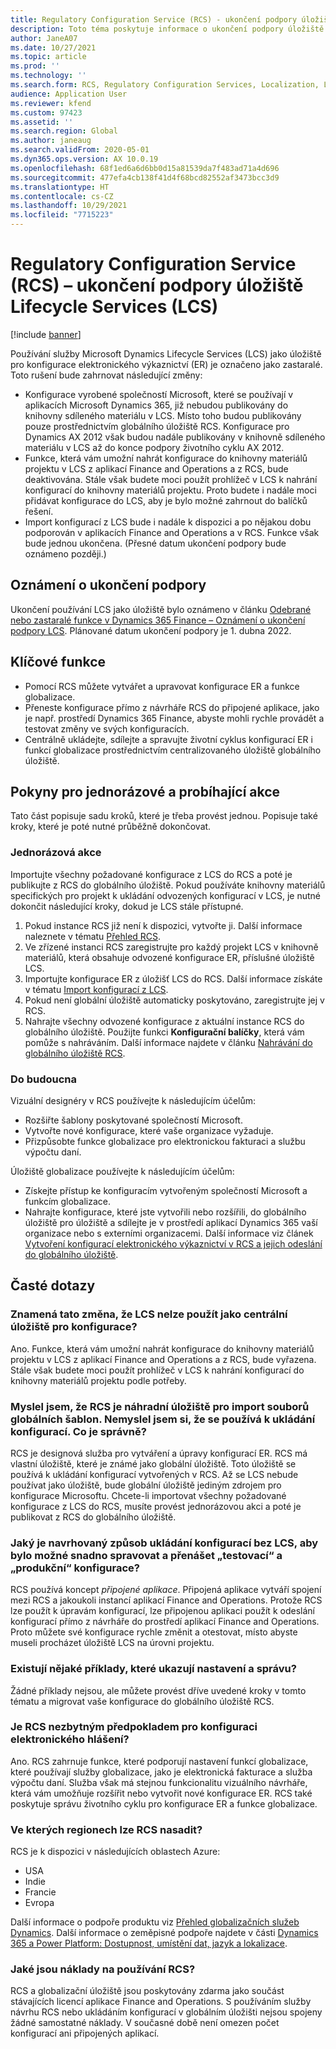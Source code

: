 ```yaml
---
title: Regulatory Configuration Service (RCS) - ukončení podpory úložiště Lifecycle Services (LCS)
description: Toto téma poskytuje informace o ukončení podpory úložiště Microsoft Dynamics Lifecycle Services (LCS), které je plánováno jako součást zavádění globálního úložiště Regulatory Configuration Service (RCS).
author: JaneA07
ms.date: 10/27/2021
ms.topic: article
ms.prod: ''
ms.technology: ''
ms.search.form: RCS, Regulatory Configuration Services, Localization, LCS storage, LCS storage deprecation
audience: Application User
ms.reviewer: kfend
ms.custom: 97423
ms.assetid: ''
ms.search.region: Global
ms.author: janeaug
ms.search.validFrom: 2020-05-01
ms.dyn365.ops.version: AX 10.0.19
ms.openlocfilehash: 68f1ed6a6d6bb0d15a81539da7f483ad71a4d696
ms.sourcegitcommit: 477efa4cb138f41d4f68bcd82552af3473bcc3d9
ms.translationtype: HT
ms.contentlocale: cs-CZ
ms.lasthandoff: 10/29/2021
ms.locfileid: "7715223"
---
```

# <a name="regulatory-configuration-service-rcs--lifecycle-services-lcs-storage-deprecation"></a>Regulatory Configuration Service (RCS) – ukončení podpory úložiště Lifecycle Services (LCS)

[!include [banner](../includes/banner.md)]

Používání služby Microsoft Dynamics Lifecycle Services (LCS) jako úložiště pro konfigurace elektronického výkaznictví (ER) je označeno jako zastaralé. Toto rušení bude zahrnovat následující změny:

- Konfigurace vyrobené společností Microsoft, které se používají v aplikacích Microsoft Dynamics 365, již nebudou publikovány do knihovny sdíleného materiálu v LCS. Místo toho budou publikovány pouze prostřednictvím globálního úložiště RCS. Konfigurace pro Dynamics AX 2012 však budou nadále publikovány v knihovně sdíleného materiálu v LCS až do konce podpory životního cyklu AX 2012.
- Funkce, která vám umožní nahrát konfigurace do knihovny materiálů projektu v LCS z aplikací Finance and Operations a z RCS, bude deaktivována. Stále však budete moci použít prohlížeč v LCS k nahrání konfigurací do knihovny materiálů projektu. Proto budete i nadále moci přidávat konfigurace do LCS, aby je bylo možné zahrnout do balíčků řešení.
- Import konfigurací z LCS bude i nadále k dispozici a po nějakou dobu podporován v aplikacích Finance and Operations a v RCS. Funkce však bude jednou ukončena. (Přesné datum ukončení podpory bude oznámeno později.)

## <a name="deprecation-notice"></a>Oznámení o ukončení podpory

Ukončení používání LCS jako úložiště bylo oznámeno v článku [Odebrané nebo zastaralé funkce v Dynamics 365 Finance – Oznámení o ukončení podpory LCS](../get-started/removed-deprecated-features-finance.md#features-removed-or-deprecated-in-the-finance-10017-release). Plánované datum ukončení podpory je 1. dubna 2022.

## <a name="key-features"></a>Klíčové funkce

- Pomocí RCS můžete vytvářet a upravovat konfigurace ER a funkce globalizace.
- Přeneste konfigurace přímo z návrháře RCS do připojené aplikace, jako je např. prostředí Dynamics 365 Finance, abyste mohli rychle provádět a testovat změny ve svých konfiguracích.
- Centrálně ukládejte, sdílejte a spravujte životní cyklus konfigurací ER i funkcí globalizace prostřednictvím centralizovaného úložiště globálního úložiště.

## <a name="guidance-for-one-time-and-ongoing-actions"></a>Pokyny pro jednorázové a probíhající akce

Tato část popisuje sadu kroků, které je třeba provést jednou. Popisuje také kroky, které je poté nutné průběžně dokončovat.

### <a name="one-time-action"></a>Jednorázová akce

Importujte všechny požadované konfigurace z LCS do RCS a poté je publikujte z RCS do globálního úložiště. Pokud používáte knihovny materiálů specifických pro projekt k ukládání odvozených konfigurací v LCS, je nutné dokončit následující kroky, dokud je LCS stále přístupné.

1. Pokud instance RCS již není k dispozici, vytvořte ji. Další informace naleznete v tématu [Přehled RCS](rcs-overview.md).
2. Ve zřízené instanci RCS zaregistrujte pro každý projekt LCS v knihovně materiálů, která obsahuje odvozené konfigurace ER, příslušné úložiště LCS.
3. Importujte konfigurace ER z úložišť LCS do RCS. Další informace získáte v tématu [Import konfigurací z LCS](../../dev-itpro/analytics/tasks/er-import-configuration-lifecycle-services.md).
4. Pokud není globální úložiště automaticky poskytováno, zaregistrujte jej v RCS.
5. Nahrajte všechny odvozené konfigurace z aktuální instance RCS do globálního úložiště. Použijte funkci **Konfigurační balíčky**, která vám pomůže s nahráváním. Další informace najdete v článku [Nahrávání do globálního úložiště RCS](rcs-global-repo-upload.md).

### <a name="going-forward"></a>Do budoucna

Vizuální designéry v RCS používejte k následujícím účelům:

- Rozšiřte šablony poskytované společností Microsoft.
- Vytvořte nové konfigurace, které vaše organizace vyžaduje.
- Přizpůsobte funkce globalizace pro elektronickou fakturaci a službu výpočtu daní.

Úložiště globalizace používejte k následujícím účelům:

- Získejte přístup ke konfiguracím vytvořeným společností Microsoft a funkcím globalizace.
- Nahrajte konfigurace, které jste vytvořili nebo rozšířili, do globálního úložiště pro úložiště a sdílejte je v prostředí aplikací Dynamics 365 vaší organizace nebo s externími organizacemi. Další informace viz článek [Vytvoření konfigurací elektronického výkaznictví v RCS a jejich odeslání do globálního úložiště](rcs-global-repo-upload.md).

## <a name="frequently-asked-questions"></a>Časté dotazy

### <a name="does-this-change-mean-that-lcs-cant-be-used-as-central-storage-for-configurations"></a>Znamená tato změna, že LCS nelze použít jako centrální úložiště pro konfigurace?

Ano. Funkce, která vám umožní nahrát konfigurace do knihovny materiálů projektu v LCS z aplikací Finance and Operations a z RCS, bude vyřazena. Stále však budete moci použít prohlížeč v LCS k nahrání konfigurací do knihovny materiálů projektu podle potřeby.

### <a name="i-thought-that-rcs-was-a-replacement-repository-for-importing-global-template-files-i-didnt-think-that-its-used-to-store-configurations-which-is-correct"></a>Myslel jsem, že RCS je náhradní úložiště pro import souborů globálních šablon. Nemyslel jsem si, že se používá k ukládání konfigurací. Co je správně?

RCS je designová služba pro vytváření a úpravy konfigurací ER. RCS má vlastní úložiště, které je známé jako globální úložiště. Toto úložiště se používá k ukládání konfigurací vytvořených v RCS. Až se LCS nebude používat jako úložiště, bude globální úložiště jediným zdrojem pro konfigurace Microsoftu. Chcete-li importovat všechny požadované konfigurace z LCS do RCS, musíte provést jednorázovou akci a poté je publikovat z RCS do globálního úložiště.

### <a name="without-lcs-what-is-the-suggested-way-to-store-configurations-so-that-test-and-production-configurations-can-easily-be-managed-and-transferred"></a>Jaký je navrhovaný způsob ukládání konfigurací bez LCS, aby bylo možné snadno spravovat a přenášet „testovací“ a „produkční“ konfigurace?

RCS používá koncept *připojené aplikace*. Připojená aplikace vytváří spojení mezi RCS a jakoukoli instancí aplikací Finance and Operations. Protože RCS lze použít k úpravám konfigurací, lze připojenou aplikaci použít k odeslání konfigurací přímo z návrháře do prostředí aplikací Finance and Operations. Proto můžete své konfigurace rychle změnit a otestovat, místo abyste museli procházet úložiště LCS na úrovni projektu.

### <a name="are-there-any-examples-that-show-the-setup-and-management"></a>Existují nějaké příklady, které ukazují nastavení a správu?

Žádné příklady nejsou, ale můžete provést dříve uvedené kroky v tomto tématu a migrovat vaše konfigurace do globálního úložiště RCS.

### <a name="is-rcs-a-prerequisite-to-configure-electronic-reporting"></a>Je RCS nezbytným předpokladem pro konfiguraci elektronického hlášení?

Ano. RCS zahrnuje funkce, které podporují nastavení funkcí globalizace, které používají služby globalizace, jako je elektronická fakturace a služba výpočtu daní. Služba však má stejnou funkcionalitu vizuálního návrháře, která vám umožňuje rozšířit nebo vytvořit nové konfigurace ER. RCS také poskytuje správu životního cyklu pro konfigurace ER a funkce globalizace.

### <a name="which-regions-can-rcs-be-deployed-in"></a>Ve kterých regionech lze RCS nasadit?

RCS je k dispozici v následujících oblastech Azure:

- USA
- Indie
- Francie
- Evropa

Další informace o podpoře produktu viz [Přehled globalizačních služeb Dynamics](globalization-services-overview.md). Další informace o zeměpisné podpoře najdete v části [Dynamics 365 a Power Platform: Dostupnost, umístění dat, jazyk a lokalizace](https://aka.ms/rcs/D365Productavailabilityguide).

### <a name="whats-the-cost-of-using-rcs"></a>Jaké jsou náklady na používání RCS?

RCS a globalizační úložiště jsou poskytovány zdarma jako součást stávajících licencí aplikace Finance and Operations. S používáním služby návrhu RCS nebo ukládáním konfigurací v globálním úložišti nejsou spojeny žádné samostatné náklady. V současné době není omezen počet konfigurací ani připojených aplikací.
